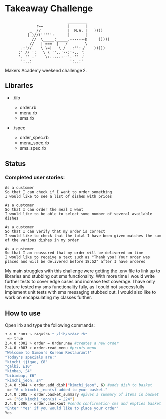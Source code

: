 Takeaway Challenge
==================
```
                            _________
              r==           |       |
           _  //            |  M.A. |   ))))
          |_)//(''''':      |       |
            //  \_____:_____.-------D     )))))
           //   | ===  |   /        \
       .:'//.   \ \=|   \ /  .:'':./    )))))
      :' // ':   \ \ ''..'--:'-.. ':
      '. '' .'    \:.....:--'.-'' .'
       ':..:'                ':..:'

 ```
 Makers Academy weekend challenge 2. 
 
 ## Libraries ##

* ./lib
    * order.rb
    * menu.rb
    * sms.rb
    
* ./spec
    * order_spec.rb
    * menu_spec.rb
    * sms_spec.rb

## Status ##

### Completed user stories: ###

```
As a customer
So that I can check if I want to order something
I would like to see a list of dishes with prices

As a customer
So that I can order the meal I want
I would like to be able to select some number of several available dishes

As a customer
So that I can verify that my order is correct
I would like to check that the total I have been given matches the sum of the various dishes in my order

As a customer
So that I am reassured that my order will be delivered on time
I would like to receive a text such as "Thank you! Your order was placed and will be delivered before 18:52" after I have ordered
```

My main struggles with this challenge were getting the .env file to link up to libraries and stubbing out sms functionality. With more time I would write further tests to cover edge cases and increase test coverage. I have only feature tested my sms functionality fully, as I could not successfully implement unit tests with sms messaging stubbed out. I would also like to work on encapsulating my classes further.   

## How to use ##

Open irb and type the following commands: 

```sh
2.4.0 :001 > require "./lib/order.rb"
 => true
2.4.0 :002 > order = Order.new #creates a new order
2.4.0 :003 > order.read_menu #prints menu
"Welcome to Simon's Korean Restaurant!"
"Today's specials are:"
"kimchi_jjigae, £8"
"galbi, £10"
"kimbap, £4"
"bibimbap, £6"
"kimchi_jeon, £4"
2.4.0 :004 > order.add_dish("kimchi_jeon", 6) #adds dish to basket
 => "6 x kimchi_jeon(s) added to your basket."
2.4.0 :005 > order.basket_summary #gives a summary of items in basket
 => ["6x kimchi_jeon(s) = £24"]
2.4.0 :006 > order.checkout #sends confirmation sms and empties basket
"Enter 'Yes' if you would like to place your order"
Yes
```
